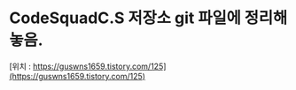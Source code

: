 # CodeSquadC.S 저장소 git 파일에 정리해 놓음.


[위치 : https://guswns1659.tistory.com/125](https://guswns1659.tistory.com/125) 

